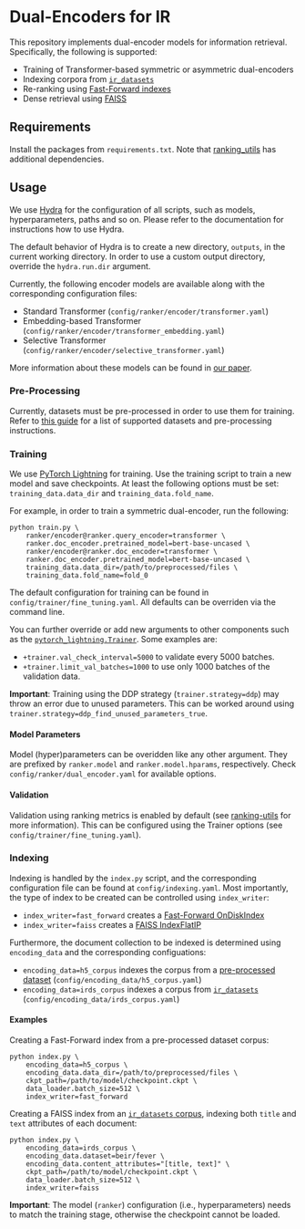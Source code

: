 # Dual-Encoders for IR

This repository implements dual-encoder models for information retrieval. Specifically, the following is supported:

- Training of Transformer-based symmetric or asymmetric dual-encoders
- Indexing corpora from [`ir_datasets`](https://ir-datasets.com/)
- Re-ranking using [Fast-Forward indexes](https://github.com/mrjleo/fast-forward-indexes)
- Dense retrieval using [FAISS](https://github.com/facebookresearch/faiss)

## Requirements

Install the packages from `requirements.txt`. Note that [ranking_utils](https://github.com/mrjleo/ranking-utils) has additional dependencies.

## Usage

We use [Hydra](https://hydra.cc/) for the configuration of all scripts, such as models, hyperparameters, paths and so on. Please refer to the documentation for instructions how to use Hydra.

The default behavior of Hydra is to create a new directory, `outputs`, in the current working directory. In order to use a custom output directory, override the `hydra.run.dir` argument.

Currently, the following encoder models are available along with the corresponding configuration files:

- Standard Transformer (`config/ranker/encoder/transformer.yaml`)
- Embedding-based Transformer (`config/ranker/encoder/transformer_embedding.yaml`)
- Selective Transformer (`config/ranker/encoder/selective_transformer.yaml`)

More information about these models can be found in [our paper](https://dl.acm.org/doi/10.1145/3631939).

### Pre-Processing

Currently, datasets must be pre-processed in order to use them for training. Refer to [this guide](https://github.com/mrjleo/ranking-utils#dataset-pre-processing) for a list of supported datasets and pre-processing instructions.

### Training

We use [PyTorch Lightning](https://lightning.ai/docs/pytorch/stable/) for training. Use the training script to train a new model and save checkpoints. At least the following options must be set: `training_data.data_dir` and `training_data.fold_name`.

For example, in order to train a symmetric dual-encoder, run the following:

```
python train.py \
    ranker/encoder@ranker.query_encoder=transformer \
    ranker.doc_encoder.pretrained_model=bert-base-uncased \
    ranker/encoder@ranker.doc_encoder=transformer \
    ranker.doc_encoder.pretrained_model=bert-base-uncased \
    training_data.data_dir=/path/to/preprocessed/files \
    training_data.fold_name=fold_0
```

The default configuration for training can be found in `config/trainer/fine_tuning.yaml`. All defaults can be overriden via the command line.

You can further override or add new arguments to other components such as the [`pytorch_lightning.Trainer`](https://lightning.ai/docs/pytorch/stable/common/trainer.html#trainer-flags). Some examples are:

- `+trainer.val_check_interval=5000` to validate every 5000 batches.
- `+trainer.limit_val_batches=1000` to use only 1000 batches of the validation data.

**Important**: Training using the DDP strategy (`trainer.strategy=ddp`) may throw an error due to unused parameters. This can be worked around using `trainer.strategy=ddp_find_unused_parameters_true`.

#### Model Parameters

Model (hyper)parameters can be overidden like any other argument. They are prefixed by `ranker.model` and `ranker.model.hparams`, respectively. Check `config/ranker/dual_encoder.yaml` for available options.

#### Validation

Validation using ranking metrics is enabled by default (see [ranking-utils](https://github.com/mrjleo/ranking-utils?tab=readme-ov-file#validation) for more information). This can be configured using the Trainer options (see `config/trainer/fine_tuning.yaml`).

### Indexing

Indexing is handled by the `index.py` script, and the corresponding configuration file can be found at `config/indexing.yaml`. Most importantly, the type of index to be created can be controlled using `index_writer`:

- `index_writer=fast_forward` creates a [Fast-Forward OnDiskIndex](https://mrjleo.github.io/fast-forward-indexes/docs/v0.2.0/fast_forward/index/disk.html#OnDiskIndex)
- `index_writer=faiss` creates a [FAISS IndexFlatIP](https://github.com/facebookresearch/faiss/wiki/Faiss-indexes)

Furthermore, the document collection to be indexed is determined using `encoding_data` and the corresponding configuations:

- `encoding_data=h5_corpus` indexes the corpus from a [pre-processed dataset](#pre-processing) (`config/encoding_data/h5_corpus.yaml`)
- `encoding_data=irds_corpus` indexes a corpus from [`ir_datasets`](https://ir-datasets.com/) (`config/encoding_data/irds_corpus.yaml`)

#### Examples

Creating a Fast-Forward index from a pre-processed dataset corpus:

```
python index.py \
    encoding_data=h5_corpus \
    encoding_data.data_dir=/path/to/preprocessed/files \
    ckpt_path=/path/to/model/checkpoint.ckpt \
    data_loader.batch_size=512 \
    index_writer=fast_forward
```

Creating a FAISS index from an [`ir_datasets` corpus](https://ir-datasets.com/beir.html#beir/fever), indexing both `title` and `text` attributes of each document:

```
python index.py \
    encoding_data=irds_corpus \
    encoding_data.dataset=beir/fever \
    encoding_data.content_attributes="[title, text]" \
    ckpt_path=/path/to/model/checkpoint.ckpt \
    data_loader.batch_size=512 \
    index_writer=faiss
```

**Important**: The model (`ranker`) configuration (i.e., hyperparameters) needs to match the training stage, otherwise the checkpoint cannot be loaded.
